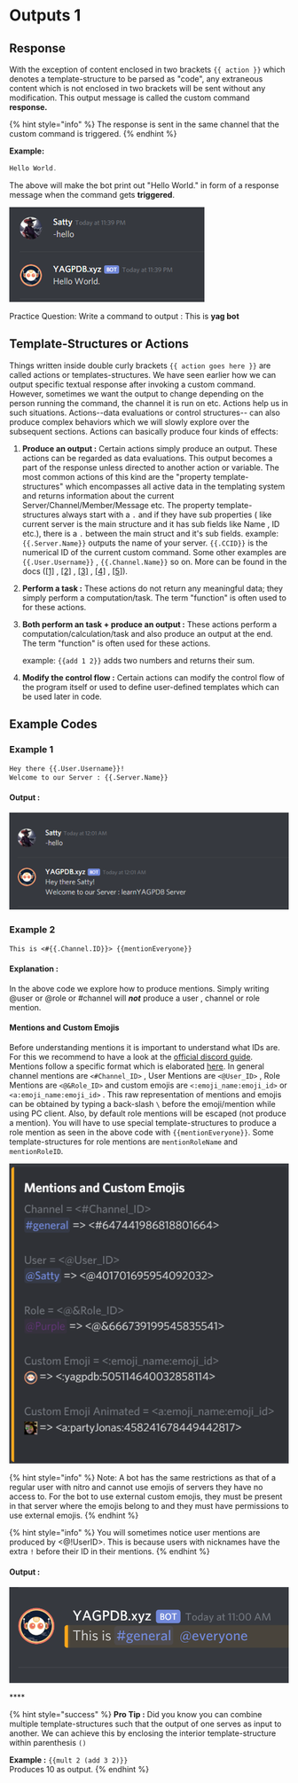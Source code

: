 # Outputs 1

## Response

With the exception of content enclosed in two brackets `{{ action }}` which denotes a template-structure to be parsed as "code", any extraneous content which is not enclosed in two brackets will be sent without any modification. This output message is called the custom command **response.** 

{% hint style="info" %}
The response is sent in the same channel that the custom command is triggered.
{% endhint %}

**Example:**

```go
Hello World. 
```

The above will make the bot print out "Hello World." in form of a response message when the command gets **triggered**.

![](../../.gitbook/assets/image%20%2817%29.png)

Practice Question: Write a command to output : This is **yag bot**

## Template-Structures or Actions

Things written inside double curly brackets `{{ action goes here }}` are called actions or templates-structures. We have seen earlier how we can output specific textual response after invoking a custom command. However, sometimes we want the output to change depending on the person running the command, the channel it is run on etc. Actions help us in such situations. Actions--data evaluations or control structures-- can also produce complex behaviors which we will slowly explore over the subsequent sections. Actions can basically produce four kinds of effects:

1.  **Produce an output :** Certain actions simply produce an output. These actions can be regarded as data evaluations. This output becomes a part of the response unless directed to another action or variable. The most common actions of this kind are the "property template-structures" which encompasses all active data in the templating system and returns information about the current Server/Channel/Member/Message etc. The property template-structures always start with a `.` and if they have sub properties \( like current server is the main structure and it has sub fields like Name , ID etc.\), there is a `.` between the main struct and it's sub fields.  example: `{{.Server.Name}}` outputs the name of your server. `{{.CCID}}` is the numerical ID of the current custom command. Some other examples are `{{.User.Username}}` , `{{.Channel.Name}}` so on. More can be found in the docs \([\[1\]](https://docs.yagpdb.xyz/reference/templates#guild-server) , [\[2\]](https://docs.yagpdb.xyz/reference/templates#channel) , [\[3\]](https://docs.yagpdb.xyz/reference/templates#message) , [\[4\]](https://docs.yagpdb.xyz/reference/templates#member) , [\[5\]](https://docs.yagpdb.xyz/reference/templates#user)\).  
2.  **Perform a task :** These actions do not return any meaningful data; they simply perform a computation/task. The term "function" is often used to for these actions. 
3. **Both perform an task + produce an output :**  These actions perform a computation/calculation/task and also produce an output at the end. The term "function" is often used for these actions.

  
   example: `{{add 1 2}}` adds two numbers and returns their sum.  

4. **Modify the control flow :** Certain actions can modify the control flow of the program itself or used to define user-defined templates which can be used later in code.

## Example Codes 

### Example 1

```text
Hey there {{.User.Username}}!
Welcome to our Server : {{.Server.Name}}
```

#### Output :

![](../../.gitbook/assets/image%20%2822%29.png)

### Example 2

```text
This is <#{{.Channel.ID}}> {{mentionEveryone}}
```

#### Explanation :

In the above code we explore how to produce mentions. Simply writing @user or @role or \#channel will _**not**_ produce a user , channel or role mention.

#### Mentions and Custom Emojis

Before understanding mentions it is important to understand what IDs are. For this we recommend to have a look at the [official discord guide](https://support.discordapp.com/hc/en-us/articles/206346498-Where-can-I-find-my-User-Server-Message-ID-). Mentions follow a specific format which is elaborated [here](https://docs.yagpdb.xyz/reference/templates#mentions). In general channel mentions are `<#Channel_ID>` , User Mentions are `<@User_ID>` , Role Mentions are  `<@&Role_ID>` and custom emojis are `<:emoji_name:emoji_id>` or `<a:emoji_name:emoji_id>` . This raw representation of mentions and emojis can be obtained by typing a back-slash `\` before the emoji/mention while using PC client. Also, by default role mentions will be escaped \(not produce a mention\). You will have to use special template-structures to produce a role mention as seen in the above code with `{{mentionEveryone}}`. Some template-structures for role mentions are `mentionRoleName` and `mentionRoleID`.  


![](../../.gitbook/assets/image%20%284%29.png)

{% hint style="info" %}
Note: A bot has the same restrictions as that of a regular user with nitro and cannot use emojis of servers they have no access to. For the bot to use external custom emojis, they must be present in that server where the emojis belong to and they must have permissions to use external emojis.
{% endhint %}

{% hint style="info" %}
You will sometimes notice user mentions are produced by &lt;@!UserID&gt;. This is because users with nicknames have the extra `!` before their ID in their mentions.
{% endhint %}

#### Output :

![](../../.gitbook/assets/image%20%2819%29.png)

\*\*\*\*

{% hint style="success" %}
**Pro Tip :** Did you know you can combine multiple template-structures such that the output of one serves as input to another. We can achieve this by enclosing the interior template-structure within parenthesis `()`

**Example :**  `{{mult 2 (add 3 2)}}`  
Produces 10 as output.
{% endhint %}



